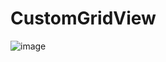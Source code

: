 # CustomGridView
![image](https://user-images.githubusercontent.com/65993564/159193083-68f42f99-f67c-4f3b-909c-2de6abf4612f.png)
